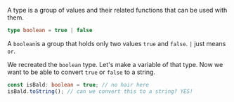 A type is a group of values and their related functions that can be used with them.

```typescript
type boolean = true | false
```
A `boolean`is a group that holds only two values `true` and `false`. `|` just means `or`. 

We recreated the `boolean` type. Let's make a variable of that type.
Now we want to be able to convert `true` or `false` to a string. 

```typescript
const isBald: boolean = true; // no hair here
isBald.toString(); // can we convert this to a string? YES!
```